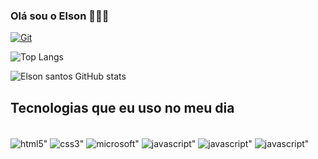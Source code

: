 ### Olá sou o Elson 👨🏿‍💻

[![Git](https://img.shields.io/badge/GitHub-100000?style=for-the-badge&logo=github&logoColor=white)](https://github.com/Elson-Santos)

![Top Langs](https://github-readme-stats.vercel.app/api/top-langs/?username=elson-santos&hide_progress=true)

![Elson santos GitHub stats](https://github-readme-stats.vercel.app/api?username=elson-santos&show_icons=true&theme=radical)

## Tecnologias que eu uso no meu dia

<div style="display: inline_block"><br/>
<img align="center" alt=html5" src="https://img.shields.io/badge/HTML5-E34F26?style=for-the-badge&logo=html5&logoColor=white" />
<img align="center" alt=css3" src="https://img.shields.io/badge/CSS3-1572B6?style=for-the-badge&logo=css3&logoColor=white" />
<img align="center" alt=microsoft" src="https://img.shields.io/badge/Microsoft-666666?style=for-the-badge&logo=microsoft&logoColor=white" />
<img align="center" alt=javascript" src="https://img.shields.io/badge/JavaScript-F7DF1E?style=for-the-badge&logo=javascript&logoColor=black" />
<img align="center" alt=javascript" src="https://img.shields.io/badge/Debian-A81D33?style=for-the-badge&logo=debian&logoColor=white" />
<img align="center" alt=javascript" src="https://img.shields.io/badge/Oracle-F80000?style=for-the-badge&logo=oracle&logoColor=black" />


</div>

